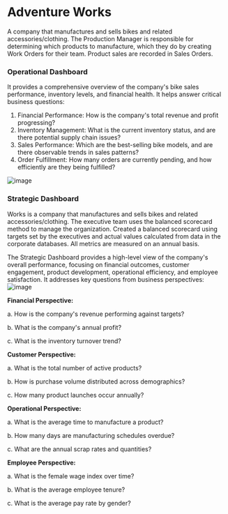 <h1><b>Adventure Works</b></h1>

A company that manufactures and sells bikes and related accessories/clothing.
The Production Manager is responsible for determining which products to manufacture, which they do by creating Work Orders for their team. Product sales are recorded in Sales Orders.

<h3>Operational Dashboard</h3>

It provides a comprehensive overview of the company's bike sales performance, inventory levels, and financial health. It helps answer critical business questions:
1. Financial Performance: How is the company's total revenue and profit progressing?
2. Inventory Management: What is the current inventory status, and are there potential supply chain issues?
3. Sales Performance: Which are the best-selling bike models, and are there observable trends in sales patterns?
4. Order Fulfillment: How many orders are currently pending, and how efficiently are they being fulfilled?

![image](https://github.com/user-attachments/assets/600cb896-2048-4e72-b6b9-73bcb6b1faf7)



<h3>Strategic Dashboard</h3>


Works is a company that manufactures and sells bikes and related accessories/clothing. The executive team uses the balanced scorecard method to manage the organization. 
Created a balanced scorecard using targets set by the executives and actual values calculated from data in the corporate databases. All metrics are measured on an annual basis.

The Strategic Dashboard provides a high-level view of the company's overall performance, focusing on financial outcomes, customer engagement, product development, operational efficiency,
and employee satisfaction. It addresses key questions from business perspectives:
![image](https://github.com/user-attachments/assets/1bdee87a-e8e5-416a-a8d1-340746314e28)

**Financial Perspective:**

a. How is the company's revenue performing against targets?

b. What is the company's annual profit?

c. What is the inventory turnover trend?


**Customer Perspective:**


a. What is the total number of active products?

b. How is purchase volume distributed across demographics?


c. How many product launches occur annually?


**Operational Perspective:**



a. What is the average time to manufacture a product?


b. How many days are manufacturing schedules overdue?

  
c. What are the annual scrap rates and quantities?


**Employee Perspective:**


a. What is the female wage index over time?


b. What is the average employee tenure?


c. What is the average pay rate by gender?
